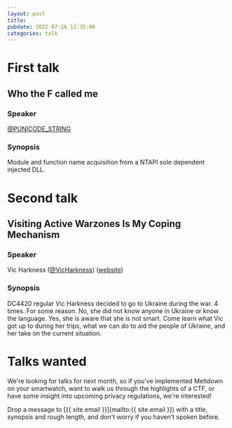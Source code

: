 ```yaml
---
layout: post
title:
pubdate: 2022-07-26 12:35:00
categories: talk
---
```

# First talk

## Who the F called me

### Speaker

[@PUNICODE_STRING](https://twitter.com/PUNICODE_STRING)

### Synopsis

Module and function name acquisition from a NTAPI sole dependent injected DLL.

# Second talk

## Visiting Active Warzones Is My Coping Mechanism

### Speaker

Vic Harkness ([@VicHarkness](https://twitter.com/VicHarkness)) ([website](https://vicharkness.co.uk/))

### Synopsis

DC4420 regular Vic Harkness decided to go to Ukraine during the war.  4 times.  For some reason.  No, she did not know anyone in Ukraine or know the language.  Yes, she is aware that she is not smart.  Come learn what Vic got up to during her trips, what we can do to aid the people of Ukraine, and her take on the current situation.


# Talks wanted

We're looking for talks for next month, so if you've implemented Meltdown on your smartwatch,
want to walk us through the highlights of a CTF, or have some insight into upcoming privacy
regulations, we're interested!

Drop a message to [{{ site.email }}](mailto:{{ site.email }}) with a title,
synopsis and rough length, and don't worry if you haven't spoken before.
